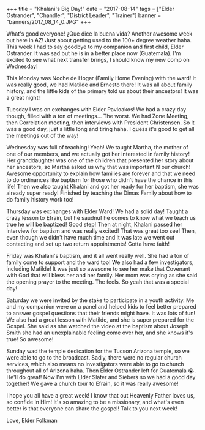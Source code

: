 +++
title = "Khalani's Big Day!"
date = "2017-08-14"
tags = ["Elder Ostrander", "Chandler", "District Leader", "Trainer"]
banner = "banners/2017_08_14_0.JPG"
+++

What's good everyone! ¿Que dice la buena vida? Another awesome week
out here in AZ! Just about getting used to the 100+ degree weather
haha. This week I had to say goodbye to my companion and first child,
Elder Ostrander. It was sad but he is in a better place now
(Guatemala). I'm excited to see what next transfer brings, I should
know my new comp on Wednesday!

This Monday was Noche de Hogar (Family Home Evening) with the ward! It
was really good, we had Matilde and Ernesto there! It was all about
family history, and the little kids of the primary told us about their
ancestors! It was a great night!

Tuesday I was on exchanges with Elder Pavloakos! We had a crazy day
though, filled with a ton of meetings... The worst. We had Zone
Meeting, then Correlation meeting, then interviews with President
Christensen. So it was a good day, just a little long and tiring haha.
I guess it's good to get all the meetings out of the way!

Wednesday was full of teaching! Yeah! We taught Martha, the mother of
one of our members, and we actually got her interested in family
history! Her granddaughter was one of the children that presented her
story about her ancestors, so Martha asked us why that was important N
our church! Awesome opportunity to explain how families are forever
and that we need to do ordinances like baptism for those who didn't
have the chance in this life! Then we also taught Khalani and got her
ready for her baptism, she was already super ready! Finished by
teaching the Dimas Family about how to do family history work too!

Thursday was exchanges with Elder Ward! We had a solid day! Taught a
crazy lesson to Efrain, but he saudnuf he comes to know what we teach
us true he will be baptized! Good step! Then at night, Khalani passed
her interview for baptism and was really excited! That was great too
see! Then, even though we didn't have much time and it was late we
went out contacting and set up two return appointments! Gotta have
faith!

Friday was Khalani's baptism, and it all went really well. She had a
ton of family come to support and the ward too! We also had a few
investigators, including Matilde! It was just so awesome to see her
make that Covenant with God that will bless her and her family. Her
mom was crying as she said the opening prayer to the meeting. The
feels. So yeah that was a special day!

Saturday we were invited by the stake to participate in a youth
activity. Me and my companion were on a panel and helped kids to feel
better prepared to answer gospel questions that their friends might
have. It was lots of fun! We also had a great lesson with Matilde, and
she is super prepared for the Gospel. She said as she watched the
video at the baptism about Joseph Smith she had an unexplainable
feeling come over her, and she knows it's true! So awesome!

Sunday wad the temple dedication for the Tucson Arizona temple, so we
were able to go to the broadcast. Sadly, there were no regular church
services, which also means no investigators were able to go to church
throughout all of Arizona haha. Then Elder Ostrander left for
Guatemala 😭. He'll do great! Now I'm with Elder Slater and Siebers so
we had a good day together! We gave a church tour to Efrain, so it was
really awesome!

I hope you all have a great week! I know that out Heavenly Father
loves us, so confide in Him! It's so amazing to be a missionary, and
what's even better is that everyone can share the gospel! Talk to you
next week!

Love,
Elder Folkman